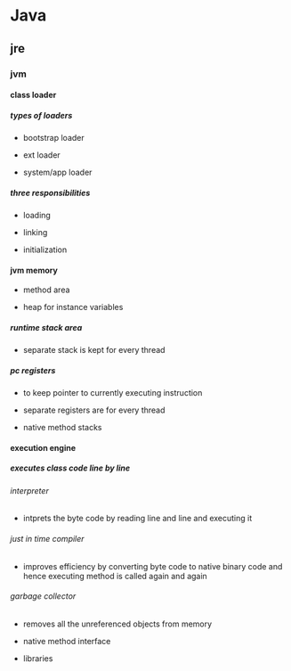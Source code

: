 
# Java  

## jre   

### jvm   

#### class loader   

##### types of loaders   

* bootstrap loader   

* ext loader   

* system/app loader   

##### three responsibilities   

* loading   

* linking   

* initialization   

#### jvm memory   

* method area   

* heap for instance variables   

##### runtime stack area   

* separate stack is kept for every thread   

##### pc registers   

* to keep pointer to currently executing instruction   

* separate registers are for every thread   

* native method stacks   

#### execution engine   

##### executes class code line by line   

###### interpreter   

* intprets the byte code by reading line and  line and executing it   

###### just in time compiler   

* improves efficiency by converting byte code to native binary code and hence executing method is called again and again   

###### garbage collector   

* removes all the unreferenced objects from memory   

* native method interface   

* libraries   
